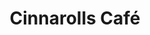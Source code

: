 ---
title: "Cinnarolls Café"
url: /ciudad-guayana-puerto-ordaz/cinnarolls-cafe/
shop: Konditorei
---